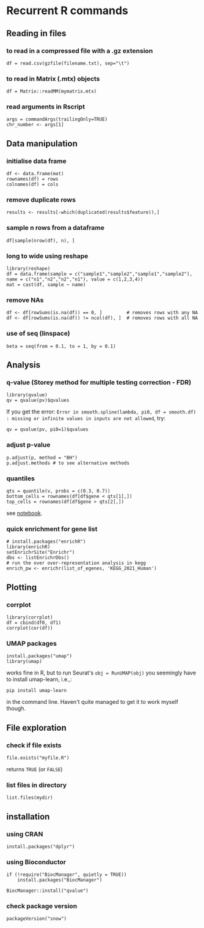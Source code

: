 # Recurrent R commands

## Reading in files

### to read in a compressed file with a .gz extension
```df = read.csv(gzfile(filename.txt), sep="\t")```

### to read in Matrix (.mtx) objects
```df = Matrix::readMM(mymatrix.mtx)```

### read arguments in Rscript
```
args = commandArgs(trailingOnly=TRUE)
chr_number <- args[1]
```

## Data manipulation

### initialise data frame
```
df <- data.frame(mat)
rownames(df) = rows
colnames(df) = cols 
```

### remove duplicate rows
```
results <- results[-which(duplicated(results$feature)),]
```

### sample n rows from a dataframe
```df[sample(nrow(df), n), ]```

### long to wide using reshape
```
library(reshape)
df = data.frame(sample = c("sample1","sample2","sample1","sample2"), name = c("n1","n2","n2","n1"), value = c(1,2,3,4))
mat = cast(df, sample ~ name)
```

### remove NAs
```
df <- df[rowSums(is.na(df)) == 0, ]         # removes rows with any NA
df <- df[rowSums(is.na(df)) != ncol(df), ]  # removes rows with all NA
```

### use of seq (linspace)
```beta = seq(from = 0.1, to = 1, by = 0.1)```

## Analysis

### q-value (Storey method for multiple testing correction - FDR)
```
library(qvalue)
qv = qvalue(pv)$qvalues
```
If you get the error: ```Error in smooth.spline(lambda, pi0, df = smooth.df) : missing or infinite values in inputs are not allowed```, try:
```
qv = qvalue(pv, pi0=1)$qvalues
```
### adjust p-value
```
p.adjust(p, method = "BH")
p.adjust.methods # to see alternative methods
```

### quantiles
```
qts = quantile(v, probs = c(0.3, 0.7))
bottom_cells = rownames(df[df$gene < qts[1],])
top_cells = rownames(df[df$gene > qts[2],])

```
see [notebook](https://github.com/annacuomo/Anna_PhD_notebooks/blob/main/CellRegMap/neuroseq/June_2021/example_figure5_SLC35E2_step1.ipynb).

### quick enrichment for gene list
```
# install.packages("enrichR")
library(enrichR)
setEnrichrSite("Enrichr")
dbs <- listEnrichrDbs()
# run the over over-representation analysis in kegg
enrich_pw <- enrichr(list_of_egenes, 'KEGG_2021_Human')
```

## Plotting

### corrplot
```
library(corrplot)
df = cbind(df0, df1)
corrplot(cor(df))
```
### UMAP packages
```
install.packages("umap")
library(umap)
```
works fine in R, but to run Seurat's ```obj = RunUMAP(obj)``` you seemingly have to install umap-learn, i.e.,:
```
pip install umap-learn
```
in the command line. Haven't quite managed to get it to work myself though.

## File exploration

### check if file exists
```
file.exists("myfile.R")
```
returns ```TRUE``` (or ```FALSE```)

### list files in directory
```
list.files(mydir)
```

## installation
### using CRAN
```
install.packages("dplyr")
```
### using Bioconductor
```
if (!require("BiocManager", quietly = TRUE))
    install.packages("BiocManager")

BiocManager::install("qvalue")
```
### check package version
```
packageVersion("snow")
```




